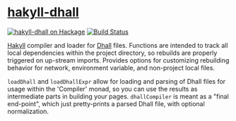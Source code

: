 # [hakyll-dhall][]

[![hakyll-dhall on Hackage](https://img.shields.io/hackage/v/hakyll-dhall.svg?maxAge=86400)](https://hackage.haskell.org/package/hakyll-dhall)
[![Build Status](https://travis-ci.org/mstksg/hakyll-dhall.svg?branch=master)](https://travis-ci.org/mstksg/hakyll-dhall)

[Hakyll][hakyll] compiler and loader for [Dhall][dhall] files.  Functions are
intended to track all local dependencies within the project directory, so
rebuilds are properly triggered on up-stream imports.  Provides options for
customizing rebuilding behavior for network, environment variable, and
non-project local files.

`loadDhall` and `loadDhallExpr` allow for loading and parsing of Dhall files
for usage within the 'Compiler' monad, so you can use the results as
intermediate parts in building your pages.  `dhallCompiler` is meant as a
"final end-point", which just pretty-prints a parsed Dhall file, with optional
normalization.

[hakyll-dhall]: http://hackage.haskell.org/package/hakyll-dhall
[hakyll]: http://hackage.haskell.org/package/hakyll
[dhall]: http://hackage.haskell.org/package/dhall
